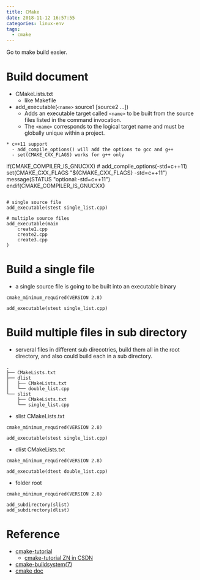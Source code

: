 ```yaml
---
title: CMake
date: 2018-11-12 16:57:55
categories: linux-env
tags:
  - cmake
---
```


Go to make build easier.

<!-- more -->

# Build document
* CMakeLists.txt
  - like Makefile
* add_executable(`<name>` source1 [source2 ...])
  - Adds an executable target called `<name>` to be built from the source files listed in the command invocation.
  - The `<name>` corresponds to the logical target name and must be globally unique within a project.
```
* c++11 support
  - add_compile_options() will add the options to gcc and g++
  - set(CMAKE_CXX_FLAGS) works for g++ only
```
if(CMAKE_COMPILER_IS_GNUCXX)
    # add_compile_options(-std=c++11)
    set(CMAKE_CXX_FLAGS "${CMAKE_CXX_FLAGS} -std=c++11")
    message(STATUS "optional:-std=c++11")
endif(CMAKE_COMPILER_IS_GNUCXX)
```

# single source file
add_executable(stest single_list.cpp)

# multiple source files
add_executable(main
    create1.cpp
    create2.cpp
    create3.cpp
)
```

# Build a single file
* a single source file is going to be built into an executable binary
```
cmake_minimum_required(VERSION 2.8)

add_executable(stest single_list.cpp)
```

# Build multiple files in sub directory
* serveral files in different sub direcotries, build them all in the root directory, and also could build each in a sub directory.
```
.
├── CMakeLists.txt
├── dlist
│   ├── CMakeLists.txt
│   └── double_list.cpp
└── slist
    ├── CMakeLists.txt
    └── single_list.cpp
```
* slist CMakeLists.txt
```
cmake_minimum_required(VERSION 2.8)

add_executable(stest single_list.cpp)
```
* dlist CMakeLists.txt
```
cmake_minimum_required(VERSION 2.8)

add_executable(dtest double_list.cpp)
```
* folder root
```
cmake_minimum_required(VERSION 2.8)

add_subdirectory(slist)
add_subdirectory(dlist)

```

# Reference
* [cmake-tutorial](https://cmake.org/cmake-tutorial/)
  - [cmake-tutorial ZN in CSDN](https://blog.csdn.net/ajianyingxiaoqinghan/article/details/70229799)
* [cmake-buildsystem(7)](https://cmake.org/cmake/help/v3.0/manual/cmake-buildsystem.7.html)
* [cmake doc](https://cmake.org/documentation/)
